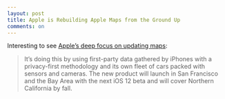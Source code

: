 ```yaml
---
layout: post
title: Apple is Rebuilding Apple Maps from the Ground Up
comments: on
---
```

Interesting to see [Apple’s deep focus on updating maps](https://techcrunch.com/2018/06/29/apple-is-rebuilding-maps-from-the-ground-up/):
>It’s doing this by using first-party data gathered by iPhones with a privacy-first methodology and its own fleet of cars packed with sensors and cameras. The new product will launch in San Francisco and the Bay Area with the next iOS 12 beta and will cover Northern California by fall.